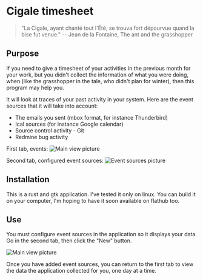 # Cigale timesheet

> "La Cigale, ayant chanté tout l'Été, se trouva fort dépourvue quand la bise fut venue."
> -- Jean de la Fontaine, The ant and the grasshopper

## Purpose

If you need to give a timesheet of your activities in the previous month for
your work, but you didn't collect
the information of what you were doing, when (like the grasshopper in the tale, who didn't plan for winter), then this program may help you.

It will look at traces of your past activity in your system. Here are the event sources that it will take into account:

- The emails you sent (mbox format, for instance Thunderbird)
- Ical sources (for instance Google calendar)
- Source control activity - Git
- Redmine bug activity

First tab, events:
![Main view picture](https://raw.githubusercontent.com/wiki/emmanueltouzery/cigale/cigale-main.png)

Second tab, configured event sources:
![Event sources picture](https://raw.githubusercontent.com/wiki/emmanueltouzery/cigale/cigale-event-sources.png)

## Installation

This is a rust and gtk application. I've tested it only on linux. You can build it on your computer, I'm hoping to
have it soon available on flathub too.

## Use

You must configure event sources in the application so it displays your data.
Go in the second tab, then click the "New" button.

![Main view picture](https://raw.githubusercontent.com/wiki/emmanueltouzery/cigale/first_run.png)

Once you have added event sources, you can return to the first tab to view the
data the application collected for you, one day at a time.
